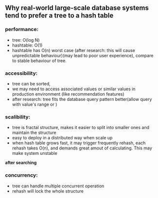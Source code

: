 ## Why real-world large-scale database systems tend to prefer a tree to a hash table

### performance:

- tree: O(log N)
- hashtable: O(1)
- hashtable has O(n) worst case (after research: this will cause unpredictable behaviour)(may lead to poor user experience), compare to stable behaviour of tree.

### accessibility:

- tree can be sorted,
- we may need to access associated values or similar values in production environment (like recommendation features)
- after research: tree fits the database query pattern better(allow query with value's range or )

### scalibility:

- tree is fractal structure, makes it easier to split into smaller ones and maintain the structure
- easy to deploy in a distributed way when scale up
- when hash table grows fast, it may trigger frequently rehash, each rehash takes O(n), and demands great amout of calculating. This may make system unstable

**after searching**

### concurrency:

- tree can handle multiple concurrent operation
- rehash will lock the whole structure
